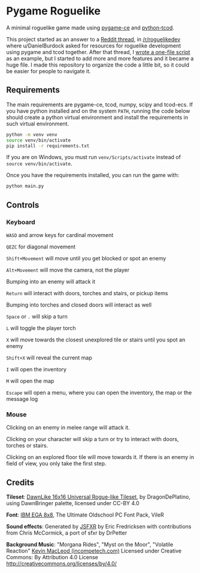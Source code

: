 # Pygame Roguelike

A minimal roguelike game made using
[pygame-ce](https://pyga.me) and
[python-tcod](https://python-tcod.readthedocs.io/).

This project started as an answer to a
[Reddit thread](https://www.reddit.com/r/roguelikedev/comments/1f4x1uz/trying_to_find_resources_for_learning_pygame_tcod/),
in [/r/roguelikedev](https://www.reddit.com/r/roguelikedev)
where u/DanielBurdock asked for resources for roguelike development using
pygame and tcod together.
After that thread, I
[wrote a one-file script](https://pastebin.com/4yBWGUA6)
as an example, but I started to
add more and more features and it became a huge file.
I made this repository to organize the code a little bit,
so it could be easier for people to navigate it.

## Requirements

The main requirements are pygame-ce, tcod, numpy, scipy and tcod-ecs.
If you have python installed and on the system `PATH`,
running the code below should create a python virtual environment
and install the requirements in such virtual environment.

```sh
python -m venv venv
source venv/bin/activate
pip install -r requirements.txt
```

If you are on Windows, you must run `venv/Scripts/activate` instead of `source venv/bin/activate`.

Once you have the requirements installed, you can run the game with:

```sh
python main.py
```

## Controls

### Keyboard

`WASD` and arrow keys for cardinal movement

`QEZC` for diagonal movement

`Shift+Movement` will move until you get blocked or spot an enemy

`Alt+Movement` will move the camera, not the player

Bumping into an enemy will attack it

`Return` will interact with doors, torches and stairs, or pickup items

Bumping into torches and closed doors will interact as well

`Space` or `.` will skip a turn

`L` will toggle the player torch

`X` will move towards the closest unexplored tile or stairs until you spot an enemy

`Shift+X` will reveal the current map

`I` will open the inventory

`M` will open the map

`Escape` will open a menu, where you can open the inventory, the map or the message log

### Mouse

Clicking on an enemy in melee range will attack it.

Clicking on your character will skip a turn or try to interact with doors, torches or stairs.

Clicking on an explored floor tile will move towards it.
If there is an enemy in field of view, you only take the first step.

## Credits

**Tileset**:
[DawnLike 16x16 Universal Rogue-like Tileset](https://opengameart.org/content/dawnlike-16x16-universal-rogue-like-tileset-v181),
by DragonDePlatino, using DawnBringer palette, licensed under CC-BY 4.0

**Font**:
[IBM EGA 8x8](https://int10h.org/oldschool-pc-fonts/fontlist/font?ibm_ega_8x8),
The Ultimate Oldschool PC Font Pack, VileR

**Sound effects**:
Generated by [JSFXR](https://sfxr.me/) by Eric Fredricksen with contributions from Chris McCormick, a port of sfxr by DrPetter

**Background Music**: "Morgana Rides", "Myst on the Moor", "Volatile Reaction" [Kevin MacLeod (incompetech.com)](https://incompetech.com/music/royalty-free/music.html)
Licensed under Creative Commons: By Attribution 4.0 License
http://creativecommons.org/licenses/by/4.0/
